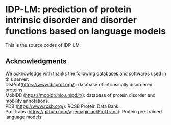 # IDP-LM: prediction of protein intrinsic disorder and disorder functions based on language models
This is the source codes of IDP-LM, 

## Acknowledgments
We acknowledge with thanks the following databases and softwares used in this server:<br> 
DisProt(https://www.disprot.org/): database of intrinsically disordered proteins.<br> 
MobiDB (https://mobidb.bio.unipd.it/): database of protein disorder and mobility annotations.<br> 
PDB (https://www.rcsb.org/): RCSB Protein Data Bank.<br> 
ProtTrans (https://github.com/agemagician/ProtTrans): Protein pre-trained language models.<br> 
